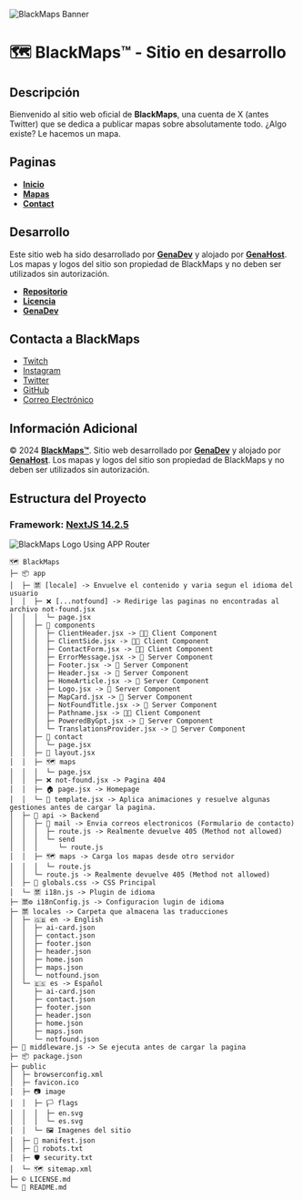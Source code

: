 ![BlackMaps Banner](public/image/readme-banner.webp)
# 🗺️ BlackMaps™ - Sitio en desarrollo

## Descripción

Bienvenido al sitio web oficial de **BlackMaps**, una cuenta de X (antes Twitter) que se dedica a publicar mapas sobre absolutamente todo. ¿Algo existe? Le hacemos un mapa.

## Paginas

- **[Inicio](https://blackmaps.com.ar/)**
- **[Mapas](https://blackmaps.com.ar/maps)**
- **[Contact](https://blackmaps.com.ar/contact)**

## Desarrollo

Este sitio web ha sido desarrollado por **[GenaDev](https://www.linkedin.com/in/genadev)** y alojado por **[GenaHost](https://genahost.vercel.app/)**. Los mapas y logos del sitio son propiedad de BlackMaps y no deben ser utilizados sin autorización.

- **[Repositorio](https://github.com/GenaAaaj/BlackMaps-Website/)**
- **[Licencia](https://github.com/GenaAaaj/BlackMaps-Website/blob/main/LICENSE)**
- **[GenaDev](https://www.linkedin.com/in/genadev)**

## Contacta a BlackMaps

- [Twitch](https://www.twitch.tv/mapsblack/)
- [Instagram](https://www.instagram.com/maps_black/)
- [Twitter](https://x.com/maps_black/)
- [GitHub](https://github.com/GenaAaaj/BlackMaps-Website/)
- [Correo Electrónico](mailto:maps.black8@gmail.com)

## Información Adicional

© 2024 **[BlackMaps™](https://blackmaps.com.ar/)**. Sitio web desarrollado por **[GenaDev](https://www.linkedin.com/in/genadev)** y alojado por **[GenaHost](https://genahost.vercel.app/)**. Los mapas y logos del sitio son propiedad de BlackMaps y no deben ser utilizados sin autorización.

## Estructura del Proyecto
### Framework: **[NextJS 14.2.5](http://nextjs.org)**
![BlackMaps Logo](public/image/readme-framework.webp)
Using APP Router
```
🗺️ BlackMaps
├─ 📦 app
│  ├─ 🈲 [locale] -> Envuelve el contenido y varia segun el idioma del usuario
│  │  ├─ ❌ [...notfound] -> Redirige las paginas no encontradas al archivo not-found.jsx
│  │  │  └─ page.jsx
│  │  ├─ 🧩 components
│  │  │  ├─ ClientHeader.jsx -> 🧑‍💻 Client Component
│  │  │  ├─ ClientSide.jsx -> 🧑‍💻 Client Component
│  │  │  ├─ ContactForm.jsx -> 🧑‍💻 Client Component
│  │  │  ├─ ErrorMessage.jsx -> 🛜 Server Component
│  │  │  ├─ Footer.jsx -> 🛜 Server Component
│  │  │  ├─ Header.jsx -> 🛜 Server Component
│  │  │  ├─ HomeArticle.jsx -> 🛜 Server Component
│  │  │  ├─ Logo.jsx -> 🛜 Server Component
│  │  │  ├─ MapCard.jsx -> 🛜 Server Component
│  │  │  ├─ NotFoundTitle.jsx -> 🛜 Server Component
│  │  │  ├─ Pathname.jsx -> 🧑‍💻 Client Component
│  │  │  ├─ PoweredByGpt.jsx -> 🛜 Server Component
│  │  │  └─ TranslationsProvider.jsx -> 🛜 Server Component
│  │  ├─ 📨 contact
│  │  │  └─ page.jsx
│  │  ├─ 🌱 layout.jsx
│  │  ├─ 🗺️ maps
│  │  │  └─ page.jsx
│  │  ├─ ❌ not-found.jsx -> Pagina 404
│  │  ├─ 🏠 page.jsx -> Homepage
│  │  └─ 🎨 template.jsx -> Aplica animaciones y resuelve algunas gestiones antes de cargar la pagina.
│  ├─ 🛜 api -> Backend
│  │  ├─ 📨 mail -> Envia correos electronicos (Formulario de contacto)
│  │  │  ├─ route.js -> Realmente devuelve 405 (Method not allowed)
│  │  │  └─ send
│  │  │     └─ route.js
│  │  ├─ 🗺️ maps -> Carga los mapas desde otro servidor
│  │  │  └─ route.js
│  │  └─ route.js -> Realmente devuelve 405 (Method not allowed)
│  ├─ 🎨 globals.css -> CSS Principal
│  └─ 🈲 i18n.js -> Plugin de idioma
├─ 🈲⚙️ i18nConfig.js -> Configuracion lugin de idioma
├─ 🈲 locales -> Carpeta que almacena las traducciones
│  ├─ 🇬🇧 en -> English
│  │  ├─ ai-card.json
│  │  ├─ contact.json
│  │  ├─ footer.json
│  │  ├─ header.json
│  │  ├─ home.json
│  │  ├─ maps.json
│  │  └─ notfound.json
│  └─ 🇪🇸 es -> Español
│     ├─ ai-card.json
│     ├─ contact.json
│     ├─ footer.json
│     ├─ header.json
│     ├─ home.json
│     ├─ maps.json
│     └─ notfound.json
├─ 🛜 middleware.js -> Se ejecuta antes de cargar la pagina
├─ 📦 package.json
├─ public
│  ├─ browserconfig.xml
│  ├─ favicon.ico
│  ├─ 📷 image
│  │  ├─ 🏳️ flags
│  │  │  ├─ en.svg
│  │  │  └─ es.svg
│  │  └─ 🖼️ Imagenes del sitio
│  ├─ 📲 manifest.json
│  ├─ 🤖 robots.txt
│  ├─ 🛡️ security.txt
│  └─ 🗺️ sitemap.xml
├─ ©️ LICENSE.md
└─ 📖 README.md
```
